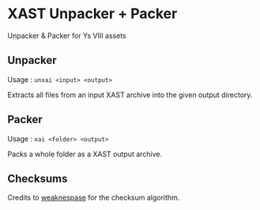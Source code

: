 # XAST Unpacker + Packer

Unpacker & Packer for Ys VIII assets

## Unpacker

Usage : `unxai <input> <output>`

Extracts all files from an input XAST archive into the given output directory.


## Packer

Usage : `xai <folder> <output>`

Packs a whole folder as a XAST output archive.

## Checksums

Credits to [weaknespase](https://github.com/weaknespase) for the checksum algorithm.
